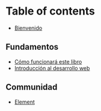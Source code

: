 # Table of contents

* [Bienvenido](README.md)

## Fundamentos

* [Cómo funcionará este libro](fundamentos/como-funcionara-este-libro.md)
* [Introducción al desarrollo web](fundamentos/introduccion-al-desarrollo-web.md)

## Communidad <a id="comunidad"></a>

* [Element](https://app.element.io/#/room/#codelibro:matrix.org)

